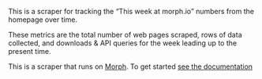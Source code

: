This is a scraper for tracking the “This week at morph.io” numbers from the homepage over time.

These metrics are the total number of web pages scraped, rows of data collected, and downloads & API queries for the week leading up to the present time.

This is a scraper that runs on [Morph](https://morph.io). To get started [see the documentation](https://morph.io/documentation)

